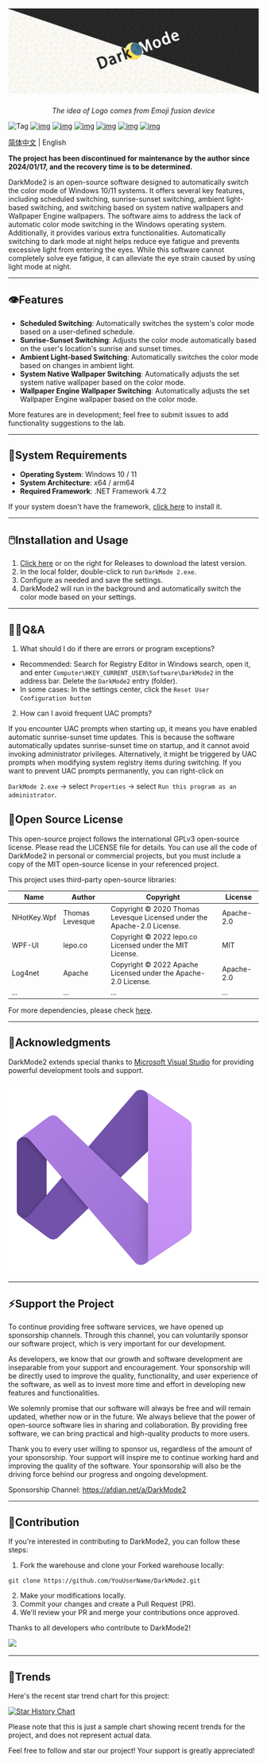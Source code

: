 # ![Logo](./docs/dark.jpg)

<p align="center"><i>The idea of Logo comes from Emoji fusion device</i></p>

![Tag](https://img.shields.io/github/tag/Melon-Studio/DarkMode2.svg) 
[![img](https://camo.githubusercontent.com/4c5e9973d91f9ac30425d8cdef2fb574b50f64e21cdad202be047f3848021b0a/68747470733a2f2f696d672e736869656c64732e696f2f6769746875622f666f726b732f4d656c6f6e2d53747564696f2f4461726b4d6f6465323f7374796c653d666c61742d737175617265)](https://github.com/Melon-Studio/DarkMode2/blob/master) 
[![img](https://camo.githubusercontent.com/b76728bc1c74684ee31f0be49f10ff005cd400a1ddae507d304be940b2a51412/68747470733a2f2f696d672e736869656c64732e696f2f6769746875622f73746172732f4d656c6f6e2d53747564696f2f4461726b4d6f6465323f7374796c653d666c61742d737175617265)](https://github.com/Melon-Studio/DarkMode2/blob/master) 
[![img](https://camo.githubusercontent.com/560c4d1a2d4d97df23b5148747dc88de44f51fdcb25254bb34144a041d7aaa22/68747470733a2f2f696d672e736869656c64732e696f2f6769746875622f6973737565732f4d656c6f6e2d53747564696f2f4461726b4d6f6465323f7374796c653d666c61742d737175617265)](https://github.com/Melon-Studio/DarkMode2/blob/master) 
[![img](https://camo.githubusercontent.com/5977bd502d8bba7c7aa9f76c04b1fc95ec64986900044e0c4e07b19ba5b9696f/68747470733a2f2f696d672e736869656c64732e696f2f6769746875622f6c6963656e73652f4d656c6f6e2d53747564696f2f4461726b4d6f6465323f7374796c653d666c61742d737175617265)](https://github.com/Melon-Studio/DarkMode2/blob/master) 
[![img](https://camo.githubusercontent.com/e9fbca5d0b8195869f2368539ad6eb31d979abd866bb8e4fc3165b5fae627f9a/68747470733a2f2f696d672e736869656c64732e696f2f6769746875622f6c6173742d636f6d6d69742f4d656c6f6e2d53747564696f2f4461726b4d6f6465323f7374796c653d666c61742d737175617265)](https://camo.githubusercontent.com/e9fbca5d0b8195869f2368539ad6eb31d979abd866bb8e4fc3165b5fae627f9a/68747470733a2f2f696d672e736869656c64732e696f2f6769746875622f6c6173742d636f6d6d69742f4d656c6f6e2d53747564696f2f4461726b4d6f6465323f7374796c653d666c61742d737175617265) 
[![img](https://camo.githubusercontent.com/05e612beecc0f77dc26faecb1b367a4323d11713fbc50c9a0904cca36fd24de2/68747470733a2f2f696d672e736869656c64732e696f2f6769746875622f64697363757373696f6e732f4d656c6f6e2d53747564696f2f4461726b4d6f6465323f7374796c653d666c61742d737175617265)](https://camo.githubusercontent.com/05e612beecc0f77dc26faecb1b367a4323d11713fbc50c9a0904cca36fd24de2/68747470733a2f2f696d672e736869656c64732e696f2f6769746875622f64697363757373696f6e732f4d656c6f6e2d53747564696f2f4461726b4d6f6465323f7374796c653d666c61742d737175617265)

[简体中文](./README.md) | English

**The project has been discontinued for maintenance by the author since 2024/01/17, and the recovery time is to be determined.**

DarkMode2 is an open-source software designed to automatically switch the color mode of Windows 10/11 systems. It offers several key features, including scheduled switching, sunrise-sunset switching, ambient light-based switching, and switching based on system native wallpapers and Wallpaper Engine wallpapers. The software aims to address the lack of automatic color mode switching in the Windows operating system. Additionally, it provides various extra functionalities. Automatically switching to dark mode at night helps reduce eye fatigue and prevents excessive light from entering the eyes. While this software cannot completely solve eye fatigue, it can alleviate the eye strain caused by using light mode at night.

---

## 👁️Features

- **Scheduled Switching**: Automatically switches the system's color mode based on a user-defined schedule.
- **Sunrise-Sunset Switching**: Adjusts the color mode automatically based on the user's location's sunrise and sunset times.
- **Ambient Light-based Switching**: Automatically switches the color mode based on changes in ambient light.
- **System Native Wallpaper Switching**: Automatically adjusts the set system native wallpaper based on the color mode.
- **Wallpaper Engine Wallpaper Switching**: Automatically adjusts the set Wallpaper Engine wallpaper based on the color mode.

More features are in development; feel free to submit issues to add functionality suggestions to the lab.

---

## 📀System Requirements

- **Operating System**: Windows 10 / 11
- **System Architecture**: x64 / arm64
- **Required Framework**: .NET Framework 4.7.2
  
If your system doesn't have the framework, [click here](https://dotnet.microsoft.com/en-us/download/dotnet-framework/thank-you/net472-web-installer) to install it.

---

## 🖱️Installation and Usage

1. [Click here](https://github.com/Melon-Studio/DarkMode2/releases) or on the right for Releases to download the latest version.
2. In the local folder, double-click to run `DarkMode 2.exe`.
3. Configure as needed and save the settings.
4. DarkMode2 will run in the background and automatically switch the color mode based on your settings.

---

## 😶‍🌫️Q&A

1. What should I do if there are errors or program exceptions?

 - Recommended: Search for 
Registry Editor in Windows search, open it, and enter 
`Computer\HKEY_CURRENT_USER\Software\DarkMode2` in the address bar. Delete the 
`DarkMode2` entry (folder).
 - In some cases: In the settings center, click the 
`Reset User Configuration button`

2. How can I avoid frequent UAC prompts?

If you encounter UAC prompts when starting up, it means you have enabled automatic sunrise-sunset time updates. This is because the software automatically updates sunrise-sunset time on startup, and it cannot avoid invoking administrator privileges. Alternatively, it might be triggered by UAC prompts when modifying system registry items during switching. If you want to prevent UAC prompts permanently, you can right-click on 

`DarkMode 2.exe` -> select `Properties` -> select `Run this program as an administrator`.

## 🧷Open Source License

This open-source project follows the international GPLv3 open-source license. Please read the LICENSE file for details. You can use all the code of DarkMode2 in personal or commercial projects, but you must include a copy of the MIT open-source license in your referenced project.

This project uses third-party open-source libraries:
			
| Name        | Author            | Copyright                                                         | License       |
| ----------- | --------------- | ------------------------------------------------------------ | ---------- |
| NHotKey.Wpf | Thomas Levesque | Copyright © 2020 Thomas Levesque Licensed under the Apache-2.0 License. | Apache-2.0 |
| WPF-UI      | lepo.co         | Copyright © 2022 lepo.co Licensed under the MIT License.     | MIT        |
| Log4net     | Apache          | Copyright © 2022 Apache Licensed under the Apache-2.0 License. | Apache-2.0 |
| ...         | ...             | ...                                                          | ...        |


For more dependencies, please check [here](https://github.com/Melon-Studio/DarkMode2/network/dependencies).

---

## 🥰Acknowledgments

DarkMode2 extends special thanks to  [Microsoft Visual Studio](https://visualstudio.microsoft.com/)  for providing powerful development tools and support.

![IDE](./docs/IDE.svg)

---

## ⚡Support the Project

To continue providing free software services, we have opened up sponsorship channels. Through this channel, you can voluntarily sponsor our software project, which is very important for our development.

As developers, we know that our growth and software development are inseparable from your support and encouragement. Your sponsorship will be directly used to improve the quality, functionality, and user experience of the software, as well as to invest more time and effort in developing new features and functionalities.

We solemnly promise that our software will always be free and will remain updated, whether now or in the future. We always believe that the power of open-source software lies in sharing and collaboration. By providing free software, we can bring practical and high-quality products to more users.

Thank you to every user willing to sponsor us, regardless of the amount of your sponsorship. Your support will inspire me to continue working hard and improving the quality of the software. Your sponsorship will also be the driving force behind our progress and ongoing development.

Sponsorship Channel: https://afdian.net/a/DarkMode2

---

## 🎉Contribution

If you're interested in contributing to DarkMode2, you can follow these steps:

1. Fork the warehouse and clone your Forked warehouse locally:
```
git clone https://github.com/YouUserName/DarkMode2.git
```
2. Make your modifications locally.
3. Commit your changes and create a Pull Request (PR).
4. We'll review your PR and merge your contributions once approved.

Thanks to all developers who contribute to DarkMode2!

<a href="https://github.com/Melon-Studio/DarkMode2/graphs/contributors">
  <img src="https://contrib.rocks/image?repo=Melon-Studio/DarkMode2" />
</a>

---

## 📶Trends
Here's the recent star trend chart for this project:

[![Star History Chart](https://api.star-history.com/svg?repos=Melon-Studio/DarkMode,Melon-Studio/DarkMode2&type=Date)](https://star-history.com/#Melon-Studio/DarkMode&Melon-Studio/DarkMode2&Date)

Please note that this is just a sample chart showing recent trends for the project, and does not represent actual data.

Feel free to follow and star our project! Your support is greatly appreciated!
